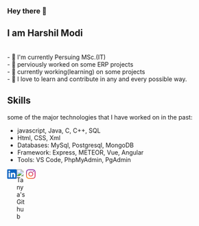 ### Hey there 👋

<!--
**Harshil-159/Harshil-159** is a ✨ _special_ ✨ repository because its `README.md` (this file) appears on your GitHub profile.
Here are some ideas to get you started:
--!>
<h2> I am Harshil Modi</h2>
<br>
- 🌱 I'm currently Persuing MSc.(IT)<br>
- 💬 perviously worked on some ERP projects<br>
- 🔭 currently working(learning) on some projects<br>
- 🔆 I love to learn and contribute in any and every possible way.



<!--
- 🔭 I’m currently working on ...
- 🌱 I’m currently learning ...
- 👯 I’m looking to collaborate on ...
- 🤔 I’m looking for help with ...
- 💬 Ask me about ...
- 📫 How to reach me: ...
- 😄 Pronouns: ...
- ⚡ Fun fact: ...
-->



<h2> Skills </h2>
some of the major technologies that I have worked on in the past:

- javascript, Java, C, C++, SQL
- Html, CSS, Xml
- Databases: MySql, Postgresql, MongoDB
- Framework:  Express, METEOR, Vue, Angular
- Tools: VS Code, PhpMyAdmin, PgAdmin



<a href="https://www.linkedin.com/in/harshil-modi-b41851219/">
  <img align="left" alt="Tanya's Linkedin" width="22px" src="https://github.com/tanyajagyasi/TanyaJagyasi/blob/main/svgs/linkedin-icon-svgrepo-com.svg" />
</a>
<a href=https://github.com/Harshil-159>
  <img align="left" alt="Tanya's Github" width="22px" src="https://cdn.jsdelivr.net/npm/simple-icons@v3/icons/github.svg" />
</a>
<a href="https://www.instagram.com/harshil_159/">
  <img align="left" alt="Tanya's Instagram" width="22px" src="https://github.com/tanyajagyasi/TanyaJagyasi/blob/main/svgs/instagram-2016-logo-svgrepo-com.svg" />
</a>

<a href = "mailto:harshilmodi462@gmail.com?subject = Feedback&body = Message">
  <img align="left" alt="" width="22px" src="
https://www.google.com/search?q=gmail&rlz=1C1VDKB_enIN932IN932&sxsrf=ALiCzsb1qRMsNkPQXxd0wba_uUg2kqwXqQ:1658398967473&tbm=isch&source=iu&ictx=1&vet=1&fir=UX4FbXOGqkGM1M%252CzZhcpTqr6BpCjM%252C%252Fm%252F02q_bk&usg=AI4_-kQPo_ZfPoStgH0bxSIqzNS5qkZthw&sa=X&ved=2ahUKEwivmejK4Yn5AhVs2TgGHdHxBcEQ_B16BAhKEAI#imgrc=UX4FbXOGqkGM1M" />
</a>


